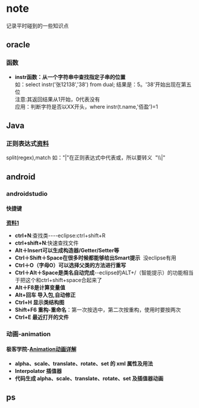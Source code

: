 # note
记录平时碰到的一些知识点<br>

## oracle
### 函数
* **instr函数：从一个字符串中查找指定子串的位置**<br>
如：select instr('张12138','38') from dual; 结果是：5。'38'开始出现在第五位<br>
注意:其返回结果从1开始，0代表没有<br>
应用：判断字符是否以XX开头，where instr(t.name,'佰盈')=1

## Java
### 正则表达式[资料](http://www.cnblogs.com/lzq198754/p/5780340.html)
split(regex),match
如："|"在正则表达式中代表或，所以要转义  "\\\\|"

## android
### androidstudio
#### 快捷键
**[资料1](http://www.cnblogs.com/zyw-205520/p/5231843.html)**
* **ctrl+N**:查找类----eclipse:ctrl+shift+R
* **ctrl+shift+N**:快速查找文件
* **Alt＋Insert可以生成构造器/Getter/Setter等**
* **Ctrl＋Shift＋Space在很多时候都能够给出Smart提示**  没eclipse有用
* **Ctrl＋O（字母O）可以选择父类的方法进行重写**
* **Ctrl＋Alt＋Space是类名自动完成**--eclipse的ALT+/（智能提示）的功能相当于把这个和ctrl+shift+space合起来了
* **Alt＋F8是计算变量值**
* **Alt+回车 导入包,自动修正**
* **Ctrl+H 显示类结构图**
* **Shift+F6  重构-重命名**：第一次按选中，第二次按重构，使用时要按两次
* **Ctrl+E 最近打开的文件**

### 动画-animation
#### 极客学院-[Animation动画详解](http://wiki.jikexueyuan.com/project/android-animation)
* **alpha、scale、translate、rotate、set 的 xml 属性及用法**  
* **Interpolator 插值器**
* **代码生成 alpha、scale、translate、rotate、set 及插值器动画**

## ps


